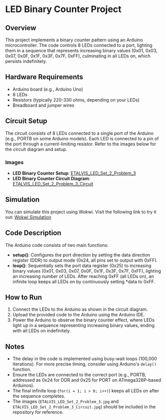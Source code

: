 <xaiArtifact artifact_id="6058b127-2267-487a-9c7a-8e0aa08c2b29" artifact_version_id="16650012-7751-4988-99e1-63ee84b17d9e" title="README.md" contentType="text/markdown">

# LED Binary Counter Project

## Overview
This project implements a binary counter pattern using an Arduino microcontroller. The code controls 8 LEDs connected to a port, lighting them in a sequence that represents increasing binary values (0x01, 0x03, 0x07, 0x0F, 0x1F, 0x3F, 0x7F, 0xFF), culminating in all LEDs on, which persists indefinitely.

## Hardware Requirements
- Arduino board (e.g., Arduino Uno)
- 8 LEDs
- Resistors (typically 220-330 ohms, depending on your LEDs)
- Breadboard and jumper wires

## Circuit Setup
The circuit consists of 8 LEDs connected to a single port of the Arduino (e.g., PORTB on some Arduino models). Each LED is connected to a pin of the port through a current-limiting resistor. Refer to the images below for the circuit diagram and setup.

### Images
- **LED Binary Counter Setup**: [ETALVIS_LED_Set_2_Problem_3](ETALVIS_LED_Set_2_Problem_3.png)
- **LED Binary Counter Circuit Diagram**: [ETALVIS_LED_Set_2_Problem_3_Circuit](ETALVIS_LED_Set_2_Problem_3_Circuit.png)

## Simulation
You can simulate this project using Wokwi. Visit the following link to try it out:
[Wokwi Simulation](https://wokwi.com/projects/441867445173002241)

## Code Description
The Arduino code consists of two main functions:
- **setup()**: Configures the port direction by setting the data direction register (DDR) to output mode (0x24, all pins set to output with 0xFF).
- **loop()**: Sequentially sets the port data register (0x25) to increasing binary values (0x01, 0x03, 0x07, 0x0F, 0x1F, 0x3F, 0x7F, 0xFF), lighting an increasing number of LEDs. After reaching 0xFF (all LEDs on), an infinite loop keeps all LEDs on by continuously setting *data to 0xFF.

## How to Run
1. Connect the LEDs to the Arduino as shown in the circuit diagram.
2. Upload the provided code to the Arduino using the Arduino IDE.
3. Power the Arduino to observe the binary counter effect, where LEDs light up in a sequence representing increasing binary values, ending with all LEDs on indefinitely.

## Notes
- The delay in the code is implemented using busy-wait loops (100,000 iterations). For more precise timing, consider using Arduino's `delay()` function.
- Ensure the LEDs are connected to the correct port (e.g., PORTB, addressed as 0x24 for DDR and 0x25 for PORT on ATmega328P-based Arduinos).
- The final infinite loop (`for(i = 1; i > 0; i++)`) keeps all LEDs on after the sequence completes.
- The images (`ETALVIS_LED_Set_2_Problem_3.jpg` and `ETALVIS_LED_Set_2_Problem_3_Circuit.jpg`) should be included in the repository for reference.
